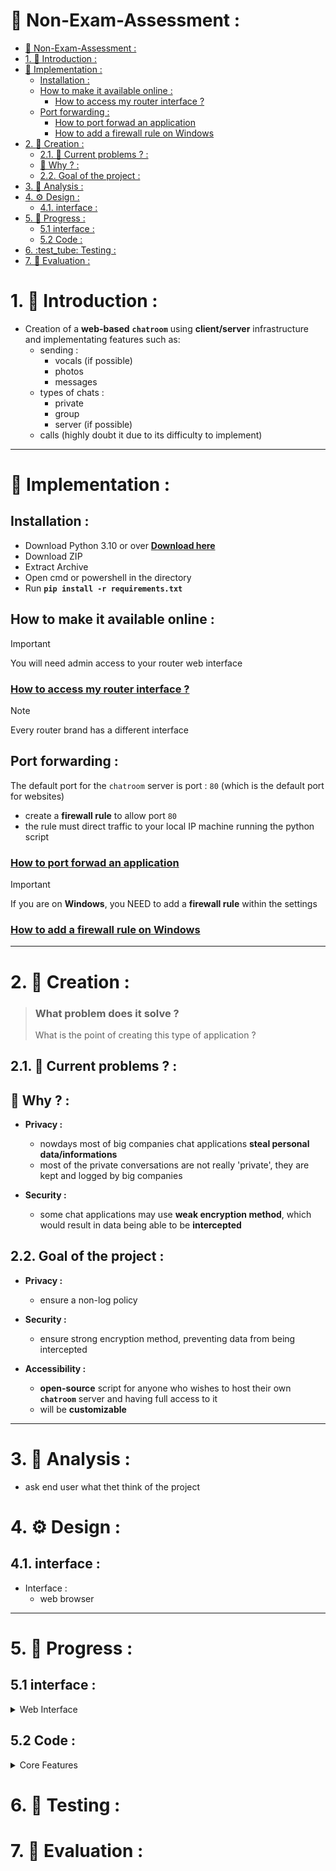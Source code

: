 # 🔰 Non-Exam-Assessment :

- [🔰 Non-Exam-Assessment :](#-non-exam-assessment-)
- [1. 💠 Introduction :](#1--introduction-)
- [:gift: Implementation :](#gift-implementation-)
  - [Installation :](#installation-)
  - [How to make it available online :](#how-to-make-it-available-online-)
    - [How to access my router interface ?](#how-to-access-my-router-interface-)
  - [Port forwarding :](#port-forwarding-)
    - [How to port forwad an application](#how-to-port-forwad-an-application)
    - [How to add a firewall rule on Windows](#how-to-add-a-firewall-rule-on-windows)
- [2. :hammer: Creation :](#2-hammer-creation-)
  - [2.1. 🤔 Current problems ? :](#21--current-problems--)
  - [🤔 Why ? :](#-why--)
  - [2.2. Goal of the project :](#22-goal-of-the-project-)
- [3. :book: Analysis :](#3-book-analysis-)
- [4. ⚙️ Design :](#4-️-design-)
  - [4.1. interface :](#41-interface-)
- [5. 🚧 Progress :](#5--progress-)
  - [5.1 interface :](#51-interface-)
  - [5.2 Code :](#52-code-)
- [6. :test\_tube: Testing :](#6-test_tube-testing-)
- [7. :pencil: Evaluation :](#7-pencil-evaluation-)


# 1. 💠 Introduction :

* Creation of a **web-based** **`chatroom`** using **client/server** infrastructure and implementating features such as:
    * sending :
        * vocals (if possible)
        * photos
        * messages
    * types of chats :
        * private
        * group
        * server (if possible)
    * calls (highly doubt it due to its difficulty to implement)
---

# :gift: Implementation :

## Installation :

* Download Python 3.10 or over **[Download here](https://www.python.org/downloads/)**
* Download ZIP
* Extract Archive
* Open cmd or powershell in the directory
* Run **`pip install -r requirements.txt`**

## How to make it available online :

> [!IMPORTANT]
> You will need admin access to your router web interface
### [How to access my router interface ?](https://youtu.be/UdQTr6N02QA?si=oBtPbmkP5mhEh5qt)

> [!NOTE]
> Every router brand has a different interface
## Port forwarding :

The default port for the `chatroom` server is port : `80` (which is the default port for websites)

- create a **firewall rule** to allow port `80`
- the rule must direct traffic to your local IP machine running the python script

### [How to port forwad an application](https://youtu.be/jfSLxs40sIw?si=18PmzbKOrmbS6r73&t=180)

> [!IMPORTANT]
> If you are on **Windows**, you NEED to add a **firewall rule** within the settings
### [How to add a firewall rule on Windows](https://youtu.be/GBUVyu69Qsk?si=vbLywG4Juixe4gGd&t=11)

---

# 2. :hammer: Creation :

> ### What problem does it solve ?
> What is the point of creating this type of application ?
## 2.1. 🤔 Current problems ? :
## 🤔 Why ? :

- **Privacy :**
    - nowdays most of big companies chat applications **steal personal data/informations**
    - most of the private conversations are not really 'private', they are kept and logged by big companies 

- **Security :**
    - some chat applications may use **weak encryption method**, which would result in data being able to be **intercepted**

## 2.2. Goal of the project :

- **Privacy :**
  - ensure a non-log policy

- **Security :**
  - ensure strong encryption method, preventing data from being intercepted

- **Accessibility :**
  - **open-source** script for anyone who wishes to host their own **`chatroom`** server and having full access to it
  - will be **customizable**


---

# 3. :book: Analysis :

- ask end user what thet think of the project

# 4. ⚙️ Design :

## 4.1. interface :
* Interface :
    - web browser


---

# 5. 🚧 Progress :

## 5.1 interface :

<details>
<summary>Web Interface</summary>

- [ ] Web
    - [ ] message bubble
    - [ ] username display
    - [ ] font used
    - [ ] color design (black/grey)

</details>

## 5.2 Code :

<details>
<summary>Core Features</summary>

- [ ] Establish a connection
    - [ ] send/receive message
    - [ ] general chat
    - [ ] database

</details>

# 6. :test_tube: Testing :

# 7. :pencil: Evaluation :